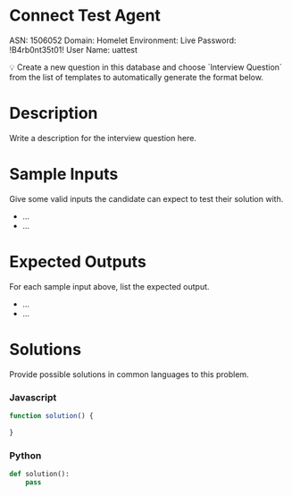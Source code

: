 # Connect Test Agent

ASN: 1506052
Domain: Homelet
Environment: Live
Password: !B4rb0nt35t01!
User Name: uattest

<aside>
💡 Create a new question in this database and choose `Interview Question` from the list of templates to automatically generate the format below.

</aside>

# Description

Write a description for the interview question here.

# Sample Inputs

Give some valid inputs the candidate can expect to test their solution with.

- ...
- ...

# Expected Outputs

For each sample input above, list the expected output. 

- ...
- ...

# Solutions

Provide possible solutions in common languages to this problem.

### Javascript

```jsx
function solution() {
	
}
```

### Python

```python
def solution():
	pass
```
